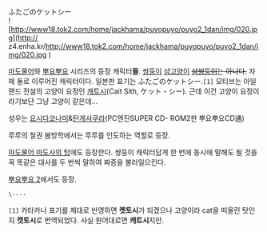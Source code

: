 ふたごのケットシー  
![http://www18.tok2.com/home/jackhama/puyopuyo/puyo2_1dan/img/020.jpg](http://
z4.enha.kr/http://www18.tok2.com/home/jackhama/puyopuyo/puyo2_1dan/img/020.jpg
)

[마도물어](%EB%A7%88%EB%8F%84%EB%AC%BC%EC%96%B4.md)와
[뿌요뿌요](%EB%BF%8C%EC%9A%94%EB%BF%8C%EC%9A%94.md) 시리즈의 등장 캐릭터**들**.
[쌍둥이](%EC%8C%8D%EB%91%A5%EC%9D%B4.md)
[샴](%EC%83%B4.md)[고양이](%EA%B3%A0%EC%96%91%EC%9D%B4.md)
<del>[샴쌍둥이](%EC%83%B4%EC%8C%8D%EB%91%A5%EC%9D%B4.md)는 아니다.</del> 자매 둘로 이루어진
캐릭터이다. 일본판 표기는 ふたごのケットシー.`[1]` 모티브는 아일랜드 전설의 고양이 요정인
[캐트시](%EC%BA%90%ED%8A%B8%EC%8B%9C.md)(Cait Sith, ケット・シー). 근데 이건 고양이 요정이라기보단
그냥 고양이 같은데...

성우는 [요시다코나미](%EC%9A%94%EC%8B%9C%EB%8B%A4%20%EC%BD%94%EB%82%98%EB%AF%B8.md)&[탄게사쿠라](%ED%83%84%EA%B2%8C%20%EC%82%AC%EC%BF%A0%EB%9D%BC.md)(PC엔진SUPER CD-
ROM2판 뿌요뿌요CD通)

루루의 철권 봄방학에서는 루루를 인도하는 역할로 등장.  

[마도물어 마도사의 탑](%EB%A7%88%EB%8F%84%EB%AC%BC%EC%96%B4%20%EB%A7%88%EB%8F%84%EC%82%AC%EC%9D%98%20%ED%83%91.md)에도 등장한다. 쌍둥이 캐릭터답게 한 번에 동시에 말해도 될 것을 꼭 똑같은 대사를 두
번씩 말하여 짜증을 불러일으킨다.

[뿌요뿌요 2](%EB%BF%8C%EC%9A%94%EB%BF%8C%EC%9A%94%202.md)에서도 등장.

`\----`

`[1]` 카타카나 표기를 제대로 반영하면 **켓토시**가 되겠으나 고양이라 cat을 떠올린 탓인지 **캣토시**로 번역되었다. 사실
원어대로면 **캐트시**지만.

